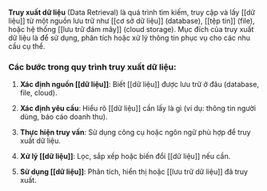 **Truy xuất dữ liệu** (Data Retrieval) là quá trình tìm kiếm, truy cập và lấy [[dữ liệu]] từ một nguồn lưu trữ như [[cơ sở dữ liệu]] (database), [[tệp tin]] (file), hoặc hệ thống [[lưu trữ đám mây]] (cloud storage). Mục đích của truy xuất dữ liệu là để sử dụng, phân tích hoặc xử lý thông tin phục vụ cho các nhu cầu cụ thể.

### Các bước trong quy trình truy xuất dữ liệu:

1. **Xác định nguồn [[dữ liệu]]**: Biết [[dữ liệu]] được lưu trữ ở đâu (database, file, cloud).
    
2. **Xác định yêu cầu**: Hiểu rõ [[dữ liệu]] cần lấy là gì (ví dụ: thông tin người dùng, báo cáo doanh thu).
    
3. **Thực hiện truy vấn**: Sử dụng công cụ hoặc ngôn ngữ phù hợp để truy xuất dữ liệu.
    
4. **Xử lý [[dữ liệu]]**: Lọc, sắp xếp hoặc biến đổi [[dữ liệu]] nếu cần.
    
5. **Sử dụng [[dữ liệu]]**: Phân tích, hiển thị hoặc [[lưu trữ dữ liệu]] đã truy xuất.